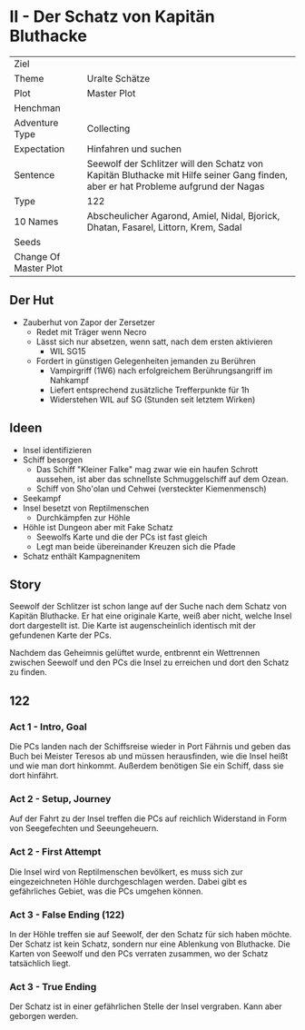 # II - Der Schatz von Kapitän Bluthacke

| | |
|---|---|
|Ziel| |
|Theme|Uralte Schätze|
|Plot|Master Plot|
|Henchman| |
|Adventure Type|Collecting|
|Expectation|Hinfahren und suchen|
|Sentence| Seewolf der Schlitzer will den Schatz von Kapitän Bluthacke mit Hilfe seiner Gang finden, aber er hat Probleme aufgrund der Nagas|
|Type|122| 
| 10 Names| Abscheulicher Agarond, Amiel, Nidal, Bjorick, Dhatan, Fasarel, Littorn, Krem, Sadal|
|Seeds| |
|Change Of Master Plot| |

## Der Hut
* Zauberhut von Zapor der Zersetzer
  * Redet mit Träger wenn Necro
  * Lässt sich nur absetzen, wenn satt, nach dem ersten aktivieren
    * WIL SG15 
  * Fordert in günstigen Gelegenheiten jemanden zu Berühren
    * Vampirgriff (1W6) nach erfolgreichem Berührungsangriff im Nahkampf
    * Liefert entsprechend zusätzliche Trefferpunkte für 1h
    * Widerstehen WIL auf SG (Stunden seit letztem Wirken)

## Ideen
   
* Insel identifizieren
* Schiff besorgen
  * Das Schiff "Kleiner Falke" mag zwar wie ein haufen Schrott aussehen,
  ist aber das schnellste Schmuggelschiff auf dem Ozean.
  * Schiff von Sho'olan und Cehwei (versteckter Kiemenmensch)
* Seekampf
* Insel besetzt von Reptilmenschen
  * Durchkämpfen zur Höhle
* Höhle ist Dungeon aber mit Fake Schatz
  * Seewolfs Karte und die der PCs ist fast gleich
  * Legt man beide übereinander Kreuzen sich die Pfade
* Schatz enthält Kampagnenitem
  
## Story

Seewolf der Schlitzer ist schon lange auf der Suche nach dem Schatz von
Kapitän Bluthacke. Er hat eine originale Karte, weiß aber nicht, welche
Insel dort dargestellt ist. Die Karte ist augenscheinlich identisch mit
der gefundenen Karte der PCs. 

Nachdem das Geheimnis gelüftet wurde, entbrennt ein Wettrennen zwischen
Seewolf und den PCs die Insel zu erreichen und dort den Schatz zu finden.

## 122
### Act 1 - Intro, Goal
Die PCs landen nach der Schiffsreise wieder in Port Fährnis und geben das
Buch bei Meister Teresos ab und müssen herausfinden, wie die Insel heißt und
wie man dort hinkommt. Außerdem benötigen Sie ein Schiff, dass sie dort
hinfährt. 

### Act 2 - Setup, Journey
Auf der Fahrt zu der Insel treffen die PCs auf reichlich Widerstand in Form
von Seegefechten und Seeungeheuern.

### Act 2 - First Attempt
Die Insel wird von Reptilmenschen bevölkert, es muss sich zur eingezeichneten
Höhle durchgeschlagen werden. Dabei gibt es gefährliches Gebiet, was die PCs
umgehen können.

### Act 3 - False Ending (122)
In der Höhle treffen sie auf Seewolf, der den Schatz für sich haben möchte.
Der Schatz ist kein Schatz, sondern nur eine Ablenkung von Bluthacke.
Die Karten von Seewolf und den PCs verraten zusammen, wo der Schatz tatsächlich
liegt.

### Act 3 - True Ending
Der Schatz ist in einer gefährlichen Stelle der Insel vergraben. Kann aber
geborgen werden.
